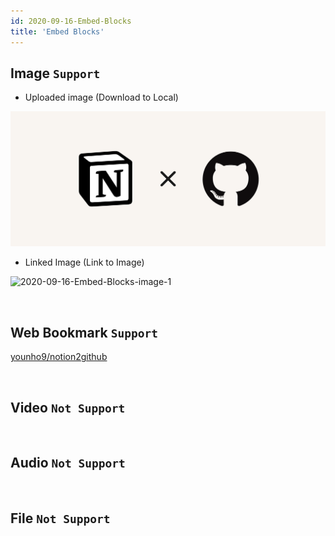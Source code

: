 ```yaml
---
id: 2020-09-16-Embed-Blocks
title: 'Embed Blocks'
---
```


## Image `Support`

- Uploaded image (Download to Local)

![2020-09-16-Embed-Blocks-image-0](images/2020-09-16-Embed-Blocks-image-0.png)

- Linked Image (Link to Image)

![2020-09-16-Embed-Blocks-image-1](https://images.unsplash.com/photo-1526170375885-4d8ecf77b99f?ixlib=rb-1.2.1&q=85&fm=jpg&crop=entropy&cs=srgb&ixid=eyJhcHBfaWQiOjYzOTIxfQ)

<br/>

## Web Bookmark `Support`

[younho9/notion2github](https://github.com/younho9/notion2github)

<br/>

## Video `Not Support`



<br/>

## Audio `Not Support`



<br/>

## File `Not Support`



